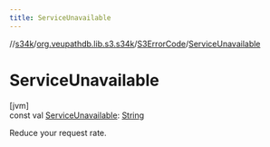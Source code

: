 ```yaml
---
title: ServiceUnavailable
---
```

//[s34k](../../../index.html)/[org.veupathdb.lib.s3.s34k](../index.html)/[S3ErrorCode](index.html)/[ServiceUnavailable](-service-unavailable.html)



# ServiceUnavailable



[jvm]\
const val [ServiceUnavailable](-service-unavailable.html): [String](https://kotlinlang.org/api/latest/jvm/stdlib/kotlin/-string/index.html)



Reduce your request rate.




